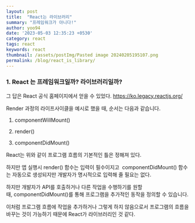 ```yaml
---
layout: post
title:  "React는 라이브러리"
summary: "프레임워크가 아니다!"
author: yoo94
date: '2023-05-03 12:35:23 +0530'
category: react
tags: react
keywords: react
thumbnail: /assets/postImg/Pasted image 20240205195107.png
permalink: /blog/react_is_library/
---
```

### **1. React 는 프레임워크일까? 라이브러리일까?**

그 답은 React 공식 홈페이지에서 얻을 수 있었다.
https://ko.legacy.reactjs.org/

Render 과정의 라이프사이클을 예시로 했을 때, 순서는 다음과 같습니다.

1) componentWillMount()

2) render()

3) componentDidMount()

React는 위와 같이 프로그램 흐름의 기본적인 틀은 정해져 있다.

하지만 앱 실행시 render() 함수는 입력이 필수이지고  componentDidMount() 함수는 자동으로 생성되지만 개발자가 명시적으로 입력해 줄 필요는 없다.

하지만 개발자가 API를 호출하거나 다른 작업을 수행하기를 원할 때, componentDidMount()를 통해 프로그램을 추가적인 동작을 정의할 수 있습니다.

이처럼 프로그램 흐름에 작업을 추가하거나 그렇게 하지 않음으로서 프로그램의 흐름을 바꾸는 것이 가능하기 때문에 React가 라이브러리인 것 같다.